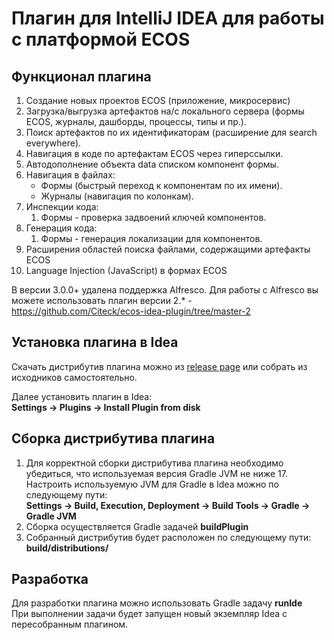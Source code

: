 # Плагин для IntelliJ IDEA для работы с платформой ECOS

## Функционал плагина

1. Создание новых проектов ECOS (приложение, микросервис)
2. Загрузка/выгрузка артефактов на/с локального сервера (формы ECOS, журналы, дашборды, процессы, типы и пр.).
3. Поиск артефактов по их идентификаторам (расширение для search everywhere).
4. Навигация в коде по артефактам ECOS через гиперссылки.
5. Автодополнение объекта data списком компонент формы.
6. Навигация в файлах:
    - Формы (быстрый переход к компонентам по их имени).
    - Журналы (навигация по колонкам).
7. Инспекции кода:
    1. Формы - проверка задвоений ключей компонентов.
8. Генерация кода:
    1. Формы - генерация локализации для компонентов.
9. Расширения областей поиска файлами, содержащими артефакты ECOS
10. Language Injection (JavaScript) в формах ECOS

В версии 3.0.0+ удалена поддержка Alfresco. Для работы с Alfresco вы можете использовать плагин версии 2.* - https://github.com/Citeck/ecos-idea-plugin/tree/master-2

## Установка плагина в Idea
Скачать дистрибутив плагина можно из [release page](https://github.com/Citeck/ecos-idea-plugin/releases) или
собрать из исходников самостоятельно.

Далее установить плагин в Idea:\
**Settings -> Plugins -> Install Plugin from disk**

## Сборка дистрибутива плагина
1. Для корректной сборки дистрибутива плагина необходимо убедиться, что используемая версия Gradle JVM не ниже 17.\
Настроить используемую JVM для Gradle в Idea можно по следующему пути:\
**Settings -> Build, Execution, Deployment -> Build Tools -> Gradle -> Gradle JVM**
2. Сборка осуществляется Gradle задачей **buildPlugin**
3. Собранный дистрибутив будет расположен по следующему пути: **build/distributions/**

## Разработка
Для разработки плагина можно использовать Gradle задачу **runIde**\
При выполнении задачи будет запущен новый экземпляр Idea с пересобранным плагином.
